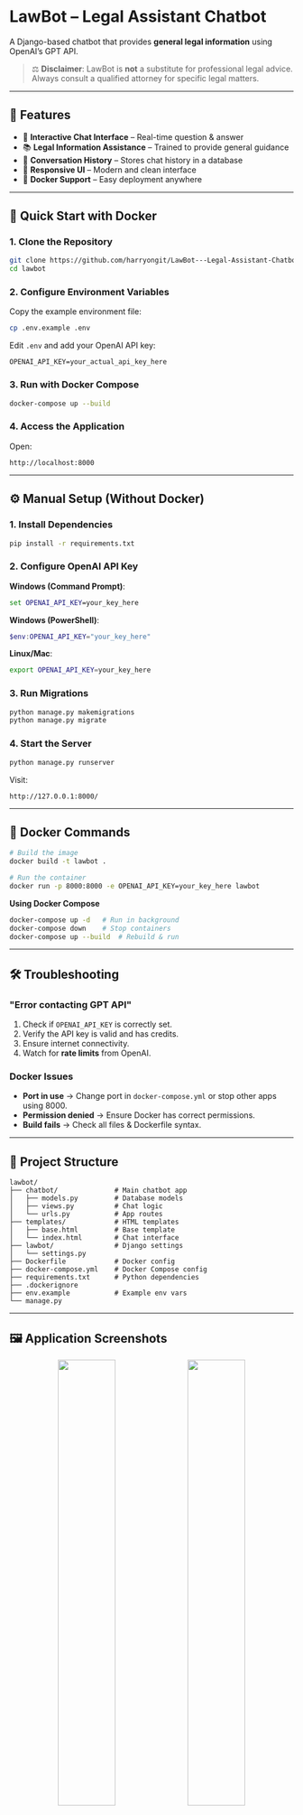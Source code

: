 # **LawBot – Legal Assistant Chatbot**

A Django-based chatbot that provides **general legal information** using OpenAI’s GPT API.

> ⚖ **Disclaimer**: LawBot is **not** a substitute for professional legal advice. Always consult a qualified attorney for specific legal matters.

---

## **📌 Features**

* 💬 **Interactive Chat Interface** – Real-time question & answer
* 📚 **Legal Information Assistance** – Trained to provide general guidance
* 📝 **Conversation History** – Stores chat history in a database
* 🎨 **Responsive UI** – Modern and clean interface
* 🐳 **Docker Support** – Easy deployment anywhere

---

## **🚀 Quick Start with Docker**

### **1. Clone the Repository**

```bash
git clone https://github.com/harryongit/LawBot---Legal-Assistant-Chatbot.git
cd lawbot
```

### **2. Configure Environment Variables**

Copy the example environment file:

```bash
cp .env.example .env
```

Edit `.env` and add your OpenAI API key:

```
OPENAI_API_KEY=your_actual_api_key_here
```

### **3. Run with Docker Compose**

```bash
docker-compose up --build
```

### **4. Access the Application**

Open:

```
http://localhost:8000
```

---

## **⚙ Manual Setup (Without Docker)**

### **1. Install Dependencies**

```bash
pip install -r requirements.txt
```

### **2. Configure OpenAI API Key**

**Windows (Command Prompt)**:

```cmd
set OPENAI_API_KEY=your_key_here
```

**Windows (PowerShell)**:

```powershell
$env:OPENAI_API_KEY="your_key_here"
```

**Linux/Mac**:

```bash
export OPENAI_API_KEY=your_key_here
```

### **3. Run Migrations**

```bash
python manage.py makemigrations
python manage.py migrate
```

### **4. Start the Server**

```bash
python manage.py runserver
```

Visit:

```
http://127.0.0.1:8000/
```

---

## **🐳 Docker Commands**

```bash
# Build the image
docker build -t lawbot .

# Run the container
docker run -p 8000:8000 -e OPENAI_API_KEY=your_key_here lawbot
```

**Using Docker Compose**

```bash
docker-compose up -d   # Run in background
docker-compose down    # Stop containers
docker-compose up --build  # Rebuild & run
```

---

## **🛠 Troubleshooting**

### **"Error contacting GPT API"**

1. Check if `OPENAI_API_KEY` is correctly set.
2. Verify the API key is valid and has credits.
3. Ensure internet connectivity.
4. Watch for **rate limits** from OpenAI.

### **Docker Issues**

* **Port in use** → Change port in `docker-compose.yml` or stop other apps using 8000.
* **Permission denied** → Ensure Docker has correct permissions.
* **Build fails** → Check all files & Dockerfile syntax.

---

## **📂 Project Structure**

```
lawbot/
├── chatbot/              # Main chatbot app
│   ├── models.py         # Database models
│   ├── views.py          # Chat logic
│   └── urls.py           # App routes
├── templates/            # HTML templates
│   ├── base.html         # Base template
│   └── index.html        # Chat interface
├── lawbot/               # Django settings
│   └── settings.py
├── Dockerfile            # Docker config
├── docker-compose.yml    # Docker Compose config
├── requirements.txt      # Python dependencies
├── .dockerignore
├── env.example           # Example env vars
└── manage.py
```

---

## **🖼 Application Screenshots**

<p align="center">
  <img src="https://github.com/user-attachments/assets/fa1dc758-c030-4125-a4ff-082666f774d7" width="45%" />
  <img src="https://github.com/user-attachments/assets/bd7dad7c-cbf8-45f2-bb1c-d2e5ff639c95" width="45%" />
</p>

<p align="center">
  <img src="https://github.com/user-attachments/assets/23c5f547-2071-4134-aeab-a44489bde901" width="90%" />
</p>

<p align="center">
  <img src="https://github.com/user-attachments/assets/323d0d1f-07f5-4991-a2ef-893c07649d1b" width="90%" />
</p>

<p align="center">
  <img src="https://github.com/user-attachments/assets/fe201241-d85b-40bd-9d14-1e4ba626f3ec" width="90%" />
</p>

---

## **📜 License**

This project is licensed under the **MIT License** – see the [LICENSE](LICENSE) file for details.

---

